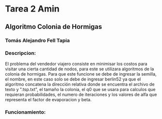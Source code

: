# Tarea 2 Amin
## Algoritmo Colonia de Hormigas 
### Tomás Alejandro Fell Tapia

### Descripcion:
El problema del vendedor viajero consiste en minimisar los costos para visitar una cierta cantidad de nodos, para este se utilizara algoritmos de la colonia de hormigas.
Para que este funcione se debe de ingresar la semilla, el nombre, en este caso solo se debe de ingresar berlin52 ya que el algoritmo concatena la dirección relativa donde se encuentra el archivo de texto y ".tsp.txt", el tamaño la colonia, el q0 que se usara para calculos que requieran probabilidades, el numero de iteraciones y los valores de alfa que representa el factor de evaporacion y beta.
### Funcionamiento: 
